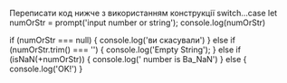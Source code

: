 Переписати код нижче з використанням конструкції switch…case
let numOrStr = prompt('input number or string');
console.log(numOrStr)

if (numOrStr === null) {
console.log('ви скасували')
} else if (numOrStr.trim() === '') {
console.log('Empty String');
} else if (isNaN(+numOrStr)) {
console.log(' number is Ba_NaN')
} else {
console.log('OK!')
}
